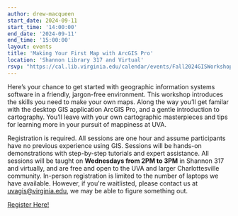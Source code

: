 ```yaml
---
author: drew-macqueen
start_date: 2024-09-11
start_time: '14:00:00'
end_date: '2024-09-11'
end_time: '15:00:00'
layout: events
title: 'Making Your First Map with ArcGIS Pro'
location: 'Shannon Library 317 and Virtual'
rsvp: "https://cal.lib.virginia.edu/calendar/events/Fall2024GISWorkshop1"
---
```


Here’s your chance to get started with geographic information systems software in a friendly, jargon-free environment.  This workshop introduces the skills you need to make your own maps.  Along the way you’ll get familar with the desktop GIS application ArcGIS Pro, and a gentle introduction to cartography. You’ll leave with your own cartographic masterpieces and tips for learning more in your pursuit of mappiness at UVA. 

Registration is required. All sessions are one hour and assume participants have no previous experience using GIS.  Sessions will be hands-on demonstrations with step-by-step tutorials and expert assistance.  All sessions will be taught on **Wednesdays from 2PM to 3PM** in Shannon 317 and virtually, and are free and open to the UVA and larger Charlottesville community. In-person registration is limited to the number of laptops we have available. However, if you're waitlisted, please contact us at [uvagis@virginia.edu](mailto:uvagis@virginia.edu), we may be able to figure something out.

[Register Here!](https://cal.lib.virginia.edu/calendar/events/Fall2024GISWorkshop1)